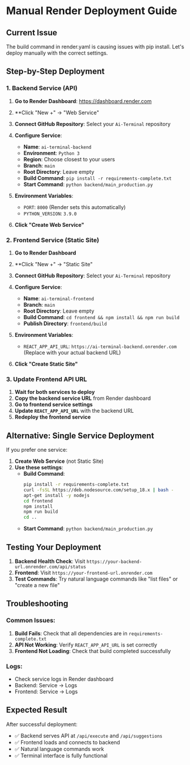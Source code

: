 # Manual Render Deployment Guide

## Current Issue
The build command in render.yaml is causing issues with pip install. Let's deploy manually with the correct settings.

## Step-by-Step Deployment

### 1. Backend Service (API)

1. **Go to Render Dashboard**: https://dashboard.render.com
2. **Click "New +" → "Web Service"
3. **Connect GitHub Repository**: Select your `Ai-Terminal` repository
4. **Configure Service**:
   - **Name**: `ai-terminal-backend`
   - **Environment**: `Python 3`
   - **Region**: Choose closest to your users
   - **Branch**: `main`
   - **Root Directory**: Leave empty
   - **Build Command**: `pip install -r requirements-complete.txt`
   - **Start Command**: `python backend/main_production.py`

5. **Environment Variables**:
   - `PORT`: `8000` (Render sets this automatically)
   - `PYTHON_VERSION`: `3.9.0`

6. **Click "Create Web Service"**

### 2. Frontend Service (Static Site)

1. **Go to Render Dashboard**
2. **Click "New +" → "Static Site"
3. **Connect GitHub Repository**: Select your `Ai-Terminal` repository
4. **Configure Service**:
   - **Name**: `ai-terminal-frontend`
   - **Branch**: `main`
   - **Root Directory**: Leave empty
   - **Build Command**: `cd frontend && npm install && npm run build`
   - **Publish Directory**: `frontend/build`

5. **Environment Variables**:
   - `REACT_APP_API_URL`: `https://ai-terminal-backend.onrender.com`
     (Replace with your actual backend URL)

6. **Click "Create Static Site"**

### 3. Update Frontend API URL

1. **Wait for both services to deploy**
2. **Copy the backend service URL** from Render dashboard
3. **Go to frontend service settings**
4. **Update `REACT_APP_API_URL`** with the backend URL
5. **Redeploy the frontend service**

## Alternative: Single Service Deployment

If you prefer one service:

1. **Create Web Service** (not Static Site)
2. **Use these settings**:
   - **Build Command**: 
     ```bash
     pip install -r requirements-complete.txt
     curl -fsSL https://deb.nodesource.com/setup_18.x | bash -
     apt-get install -y nodejs
     cd frontend
     npm install
     npm run build
     cd ..
     ```
   - **Start Command**: `python backend/main_production.py`

## Testing Your Deployment

1. **Backend Health Check**: Visit `https://your-backend-url.onrender.com/api/status`
2. **Frontend**: Visit `https://your-frontend-url.onrender.com`
3. **Test Commands**: Try natural language commands like "list files" or "create a new file"

## Troubleshooting

### Common Issues:
1. **Build Fails**: Check that all dependencies are in `requirements-complete.txt`
2. **API Not Working**: Verify `REACT_APP_API_URL` is set correctly
3. **Frontend Not Loading**: Check that build completed successfully

### Logs:
- Check service logs in Render dashboard
- Backend: Service → Logs
- Frontend: Service → Logs

## Expected Result

After successful deployment:
- ✅ Backend serves API at `/api/execute` and `/api/suggestions`
- ✅ Frontend loads and connects to backend
- ✅ Natural language commands work
- ✅ Terminal interface is fully functional
